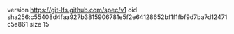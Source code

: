 version https://git-lfs.github.com/spec/v1
oid sha256:c55408d4faa927b3815906781e5f2e64128652bf1f1fbf9d7ba7d12471c5a861
size 15
